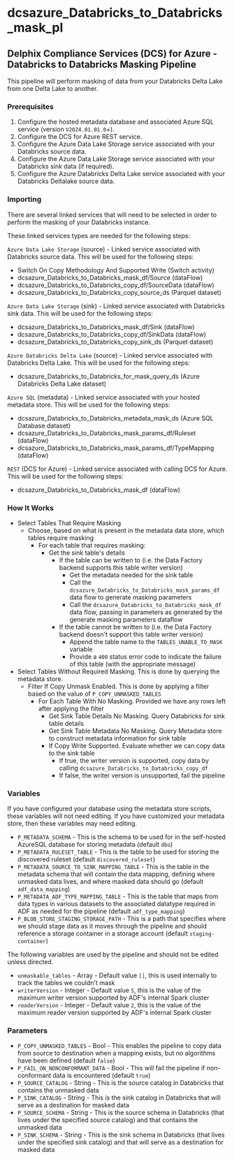 # dcsazure_Databricks_to_Databricks_mask_pl
## Delphix Compliance Services (DCS) for Azure - Databricks to Databricks Masking Pipeline

This pipeline will perform masking of data from your Databricks Delta Lake from one Delta Lake to another.

### Prerequisites

1. Configure the hosted metadata database and associated Azure SQL service (version `V2024.01.01.0`+).
1. Configure the DCS for Azure REST service.
1. Configure the Azure Data Lake Storage service associated with your Databricks source data.
1. Configure the Azure Data Lake Storage service associated with your Databricks sink data (if required).
1. Configure the Azure Databricks Delta Lake service associated with your Databricks Deltalake source data.


### Importing
There are several linked services that will need to be selected in order to perform the masking of your Databricks
instance.

These linked services types are needed for the following steps:

`Azure Data Lake Storage` (source) - Linked service associated with Databricks source data. This will be used for the
following steps:
* Switch On Copy Methodology And Supported Write (Switch activity)
* dcsazure_Databricks_to_Databricks_mask_df/Source (dataFlow)
* dcsazure_Databricks_to_Databricks_copy_df/SourceData (dataFlow)
* dcsazure_Databricks_to_Databricks_copy_source_ds (Parquet dataset)

`Azure Data Lake Storage` (sink) - Linked service associated with Databricks sink data. This will be used for the
following steps:
* dcsazure_Databricks_to_Databricks_mask_df/Sink (dataFlow)
* dcsazure_Databricks_to_Databricks_copy_df/SinkData (dataFlow)
* dcsazure_Databricks_to_Databricks_copy_sink_ds (Parquet dataset)

`Azure Databricks Delta Lake` (source) - Linked service associated with Databricks Delta Lake. This will be used for the
following steps:
* dcsazure_Databricks_to_Databricks_for_mask_query_ds (Azure Databricks Delta Lake dataset)

`Azure SQL` (metadata) - Linked service associated with your hosted metadata store. This will be used for the following
steps:
* dcsazure_Databricks_to_Databricks_metadata_mask_ds (Azure SQL Database dataset)
* dcsazure_Databricks_to_Databricks_mask_params_df/Ruleset (dataFlow)
* dcsazure_Databricks_to_Databricks_mask_params_df/TypeMapping (dataFlow)

`REST` (DCS for Azure) - Linked service associated with calling DCS for Azure. This will be used for the following
steps:
* dcsazure_Databricks_to_Databricks_mask_df (dataFlow)

### How It Works
* Select Tables That Require Masking
  * Choose, based on what is present in the metadata data store, which tables require masking
    * For each table that requires masking:
      * Get the sink table's details
        * If the table can be written to (i.e. the Data Factory backend supports this table writer version)
          * Get the metadata needed for the sink table
          * Call the `dcsazure_Databricks_to_Databricks_mask_params_df` data flow to generate masking parameters
          * Call the `dcsazure_Databricks_to_Databricks_mask_df` data flow, passing in parameters as generated by
            the generate masking parameters dataflow
        * If the table cannot be written to (i.e. the Data Factory backend doesn't support this table writer version)
          * Append the table name to the `TABLES_UNABLE_TO_MASK` variable
          * Provide a `400` status error code to indicate the failure of this table (with the appropriate message)
* Select Tables Without Required Masking. This is done by querying the metadata store.
  * Filter If Copy Unmask Enabled. This is done by applying a filter based on the value of `P_COPY_UNMASKED_TABLES`
    * For Each Table With No Masking. Provided we have any rows left after applying the filter
      * Get Sink Table Details No Masking. Query Databricks for sink table details
      * Get Sink Table Metadata No Masking. Query Metadata store to construct metadata information for sink table
      * If Copy Write Supported. Evaluate whether we can copy data to the sink table
        * If true, the writer version is supported, copy data by calling
          `dcsazure_Databricks_to_Databricks_copy_df`
        * If false, the writer version is unsupported, fail the pipeline


### Variables

If you have configured your database using the metadata store scripts, these variables will not need editing. If you
have customized your metadata store, then these variables may need editing.

* `P_METADATA_SCHEMA` - This is the schema to be used for in the self-hosted AzureSQL database for storing metadata (default `dbo`)
* `P_METADATA_RULESET_TABLE` - This is the table to be used for storing the discovered ruleset (default `discovered_ruleset`)
* `P_METADATA_SOURCE_TO_SINK_MAPPING_TABLE` - This is the table in the metadata schema that will contain the data
  mapping, defining where unmasked data lives, and where masked data should go (default `adf_data_mapping`)
* `P_METADATA_ADF_TYPE_MAPPING_TABLE` - This is the table that maps from data types in various datasets to the
  associated datatype required in ADF as needed for the pipeline (default `adf_type_mapping`)
* `P_BLOB_STORE_STAGING_STORAGE_PATH` - This is a path that specifies where we should stage data as it moves through the
  pipeline and should reference a storage container in a storage account (default `staging-container`)

The following variables are used by the pipeline and should not be edited unless directed.
* `unmaskable_tables` - Array - Default value `[]`, this is used internally to track the tables we couldn't mask
* `writerVersion` - Integer - Default value `5`, this is the value of the maximum writer version supported by ADF's
internal Spark cluster
* `readerVersion` - Integer - Default value `2`, this is the value of the maximum reader version supported by ADF's
internal Spark cluster

### Parameters

* `P_COPY_UNMASKED_TABLES` - Bool - This enables the pipeline to copy data from source to destination when a mapping
exists, but no algorithms have been defined (default `false`)
* `P_FAIL_ON_NONCONFORMANT_DATA` - Bool - This will fail the pipeline if non-conformant data is encountered (default
`true`)
* `P_SOURCE_CATALOG` - String - This is the source catalog in Databricks that contains the unmasked data
* `P_SINK_CATALOG` - String - This is the sink catalog in Databricks that will serve as a destination for masked data
* `P_SOURCE_SCHEMA` - String - This is the source schema in Databricks (that lives under the specified source catalog)
and that contains the unmasked data
* `P_SINK_SCHEMA` - String - This is the sink schema in Databricks (that lives under the specified sink catalog) and
that will serve as a destination for masked data

